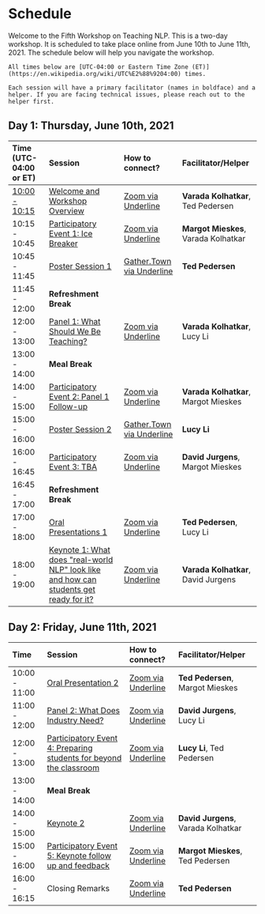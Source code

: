 # Schedule

Welcome to the Fifth Workshop on Teaching NLP. This is a two-day workshop. It is scheduled to take place online from June 10th to June 11th, 2021. The schedule below will help you navigate the workshop. 

```{note}
All times below are [UTC-04:00 or Eastern Time Zone (ET)](https://en.wikipedia.org/wiki/UTC%E2%88%9204:00) times.
```

```{note}
Each session will have a primary facilitator (names in boldface) and a helper. If you are facing technical issues, please reach out to the helper first. 
```

## Day 1: Thursday, June 10th, 2021

| Time (UTC-04:00 or ET)              |     Session                          |  How to connect?       | Facilitator/Helper  |
| :---------------- | :------------------------------   | :----------------- | :----------------- |
| [10:00 - 10:15](https://dateful.com/eventlink/4564887570) | [Welcome and Workshop Overview](introduction.md)     |         [Zoom via Underline](https://underline.io/events/122/sessions?eventSessionId=4302)             | **Varada Kolhatkar**, Ted Pedersen |
| 10:15 - 10:45 | [Participatory Event 1: Ice Breaker](activities/ice-breaker.md)|        [Zoom via Underline](https://underline.io/events/122/sessions?eventSessionId=4302)            | **Margot Mieskes**, Varada Kolhatkar | 
| 10:45 - 11:45 | [Poster Session 1](posters/poster1.md)                  | [Gather.Town via Underline](https://underline.io/events/122/sessions?eventSessionId=4302)                    | **Ted Pedersen** | 
| 11:45 - 12:00 | **Refreshment Break**                 |                        |                     | 
| 12:00 - 13:00  | [Panel 1: What Should We Be Teaching?](panels/core-concepts.md)    |         [Zoom via Underline](https://underline.io/events/122/sessions?eventSessionId=4302) |  **Varada Kolhatkar**, Lucy Li |
| 13:00 - 14:00  | **Meal Break**                              |            |                     |  |
| 14:00 - 15:00  | [Participatory Event 2: Panel 1 Follow-up](activities/core-topics.md)     |         [Zoom via Underline](https://underline.io/events/122/sessions?eventSessionId=4302)             |  **Varada Kolhatkar**, Margot Mieskes |
| 15:00 - 16:00  | [Poster Session 2](posters/poster2.md)   |         [Gather.Town via Underline](https://underline.io/events/122/sessions?eventSessionId=4302)            | **Lucy Li** |
| 16:00 - 16:45  | [Participatory Event 3: TBA](activities/ice-breaker.md)  |         [Zoom via Underline](https://underline.io/events/122/sessions?eventSessionId=4302)             |  **David Jurgens**, Margot Mieskes |
| 16:45 - 17:00  | **Refreshment Break**  |                     |                     |
| 17:00 - 18:00  | [Oral Presentations 1](oral-talks/talk1.md) |      [Zoom via Underline](https://underline.io/events/122/sessions?eventSessionId=4302)           |   **Ted Pedersen**, Lucy Li |
| 18:00 - 19:00  | [Keynote 1: What does "real-world NLP" look like and how can students get ready for it?](keynotes/ines_montani.md)   |         [Zoom via Underline](https://underline.io/events/122/sessions?eventSessionId=4302)           |  **Varada Kolhatkar**, David Jurgens  |



## Day 2: Friday, June 11th, 2021

| Time              |     Session                         |  How to connect?       | Facilitator/Helper     |
| :---------------- | :------------------------------ | :----------------- | :----------------- |
| 10:00 - 11:00 |    [Oral Presentation 2](oral-talks/talk2.md) |         [Zoom via Underline](https://underline.io/events/122/sessions?eventSessionId=4303)            |   **Ted Pedersen**, Margot Mieskes                  |  |
| 11:00 - 12:00 |  [Panel 2: What Does Industry Need?](panels/industry.md) |         [Zoom via Underline](https://underline.io/events/122/sessions?eventSessionId=4303)  | **David Jurgens**, Lucy Li  |
| 12:00 - 13:00 |  [Participatory Event 4: Preparing students for beyond the classroom](activities/industry-panel-follow-up.md) |         [Zoom via Underline](https://underline.io/events/122/sessions?eventSessionId=4303)            | **Lucy Li**, Ted Pedersen |
| 13:00 - 14:00  |    **Meal Break**                              |                        |                     |  | 
| 14:00 - 15:00  |  [Keynote 2](keynotes/jason_eisner.md)   |         [Zoom via Underline](https://underline.io/events/122/sessions?eventSessionId=4303)  | **David Jurgens**, Varada Kolhatkar  |
| 15:00 - 16:00  |    [Participatory Event 5: Keynote follow up and feedback](activities/feedback.md)          |         [Zoom via Underline](https://underline.io/events/122/sessions?eventSessionId=4302)            |  **Margot Mieskes**, Ted Pedersen |
| 16:00 - 16:15   |   Closing Remarks              |         [Zoom via Underline](https://underline.io/events/122/sessions?eventSessionId=4303)            |     **Ted Pedersen** |


